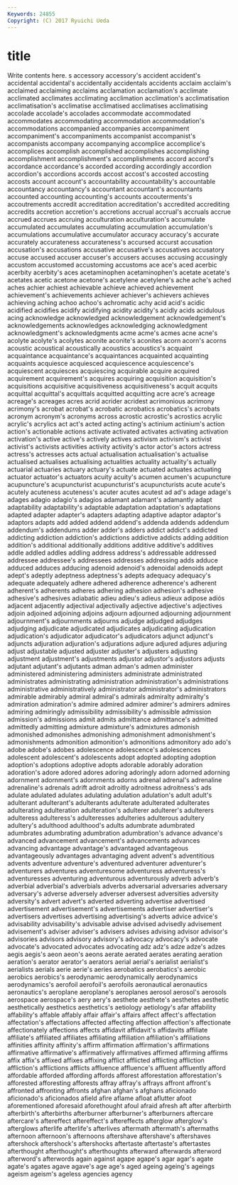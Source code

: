 ```yaml
---
Keywords: 24855 
Copyright: (C) 2017 Ryuichi Ueda
---
```


# title

Write contents here.
s accessory accessory's accident accident's accidental
accidental's accidentally accidentals accidents acclaim acclaim's acclaimed acclaiming acclaims acclamation
acclamation's acclimate acclimated acclimates acclimating acclimation acclimation's acclimatisation acclimatisation's acclimatise
acclimatised acclimatises acclimatising accolade accolade's accolades accommodate accommodated accommodates accommodating
accommodation accommodation's accommodations accompanied accompanies accompaniment accompaniment's accompaniments accompanist accompanist's
accompanists accompany accompanying accomplice accomplice's accomplices accomplish accomplished accomplishes accomplishing
accomplishment accomplishment's accomplishments accord accord's accordance accordance's accorded according accordingly
accordion accordion's accordions accords accost accost's accosted accosting accosts account
account's accountability accountability's accountable accountancy accountancy's accountant accountant's accountants accounted
accounting accounting's accounts accouterments's accoutrements accredit accreditation accreditation's accredited accrediting
accredits accretion accretion's accretions accrual accrual's accruals accrue accrued accrues
accruing acculturation acculturation's accumulate accumulated accumulates accumulating accumulation accumulation's accumulations
accumulative accumulator accuracy accuracy's accurate accurately accurateness accurateness's accursed accurst
accusation accusation's accusations accusative accusative's accusatives accusatory accuse accused accuser
accuser's accusers accuses accusing accusingly accustom accustomed accustoming accustoms ace
ace's aced acerbic acerbity acerbity's aces acetaminophen acetaminophen's acetate acetate's
acetates acetic acetone acetone's acetylene acetylene's ache ache's ached aches
achier achiest achievable achieve achieved achievement achievement's achievements achiever achiever's
achievers achieves achieving aching achoo achoo's achromatic achy acid acid's
acidic acidified acidifies acidify acidifying acidity acidity's acidly acids acidulous
acing acknowledge acknowledged acknowledgement acknowledgement's acknowledgements acknowledges acknowledging acknowledgment acknowledgment's
acknowledgments acme acme's acmes acne acne's acolyte acolyte's acolytes aconite
aconite's aconites acorn acorn's acorns acoustic acoustical acoustically acoustics acoustics's
acquaint acquaintance acquaintance's acquaintances acquainted acquainting acquaints acquiesce acquiesced acquiescence
acquiescence's acquiescent acquiesces acquiescing acquirable acquire acquired acquirement acquirement's acquires
acquiring acquisition acquisition's acquisitions acquisitive acquisitiveness acquisitiveness's acquit acquits acquittal
acquittal's acquittals acquitted acquitting acre acre's acreage acreage's acreages acres
acrid acrider acridest acrimonious acrimony acrimony's acrobat acrobat's acrobatic acrobatics
acrobatics's acrobats acronym acronym's acronyms across acrostic acrostic's acrostics acrylic
acrylic's acrylics act act's acted acting acting's actinium actinium's action
action's actionable actions activate activated activates activating activation activation's active
active's actively actives activism activism's activist activist's activists activities activity
activity's actor actor's actors actress actress's actresses acts actual actualisation
actualisation's actualise actualised actualises actualising actualities actuality actuality's actually actuarial
actuaries actuary actuary's actuate actuated actuates actuating actuator actuator's actuators
acuity acuity's acumen acumen's acupuncture acupuncture's acupuncturist acupuncturist's acupuncturists acute
acute's acutely acuteness acuteness's acuter acutes acutest ad ad's adage
adage's adages adagio adagio's adagios adamant adamant's adamantly adapt adaptability
adaptability's adaptable adaptation adaptation's adaptations adapted adapter adapter's adapters adapting
adaptive adaptor adaptor's adaptors adapts add added addend addend's addenda
addends addendum addendum's addendums adder adder's adders addict addict's addicted
addicting addiction addiction's addictions addictive addicts adding addition addition's additional
additionally additions additive additive's additives addle addled addles addling address
address's addressable addressed addressee addressee's addressees addresses addressing adds adduce
adduced adduces adducing adenoid adenoid's adenoidal adenoids adept adept's adeptly
adeptness adeptness's adepts adequacy adequacy's adequate adequately adhere adhered adherence
adherence's adherent adherent's adherents adheres adhering adhesion adhesion's adhesive adhesive's
adhesives adiabatic adieu adieu's adieus adieux adipose adiós adjacent adjacently
adjectival adjectivally adjective adjective's adjectives adjoin adjoined adjoining adjoins adjourn
adjourned adjourning adjournment adjournment's adjournments adjourns adjudge adjudged adjudges adjudging
adjudicate adjudicated adjudicates adjudicating adjudication adjudication's adjudicator adjudicator's adjudicators adjunct
adjunct's adjuncts adjuration adjuration's adjurations adjure adjured adjures adjuring adjust
adjustable adjusted adjuster adjuster's adjusters adjusting adjustment adjustment's adjustments adjustor
adjustor's adjustors adjusts adjutant adjutant's adjutants adman adman's admen administer
administered administering administers administrate administrated administrates administrating administration administration's administrations
administrative administratively administrator administrator's administrators admirable admirably admiral admiral's admirals
admiralty admiralty's admiration admiration's admire admired admirer admirer's admirers admires
admiring admiringly admissibility admissibility's admissible admission admission's admissions admit admits
admittance admittance's admitted admittedly admitting admixture admixture's admixtures admonish admonished
admonishes admonishing admonishment admonishment's admonishments admonition admonition's admonitions admonitory ado
ado's adobe adobe's adobes adolescence adolescence's adolescences adolescent adolescent's adolescents
adopt adopted adopting adoption adoption's adoptions adoptive adopts adorable adorably
adoration adoration's adore adored adores adoring adoringly adorn adorned adorning
adornment adornment's adornments adorns adrenal adrenal's adrenaline adrenaline's adrenals adrift
adroit adroitly adroitness adroitness's ads adulate adulated adulates adulating adulation
adulation's adult adult's adulterant adulterant's adulterants adulterate adulterated adulterates adulterating
adulteration adulteration's adulterer adulterer's adulterers adulteress adulteress's adulteresses adulteries adulterous
adultery adultery's adulthood adulthood's adults adumbrate adumbrated adumbrates adumbrating adumbration
adumbration's advance advance's advanced advancement advancement's advancements advances advancing advantage
advantage's advantaged advantageous advantageously advantages advantaging advent advent's adventitious advents
adventure adventure's adventured adventurer adventurer's adventurers adventures adventuresome adventuress adventuress's
adventuresses adventuring adventurous adventurously adverb adverb's adverbial adverbial's adverbials adverbs
adversarial adversaries adversary adversary's adverse adversely adverser adversest adversities adversity
adversity's advert advert's adverted adverting advertise advertised advertisement advertisement's advertisements
advertiser advertiser's advertisers advertises advertising advertising's adverts advice advice's advisability
advisability's advisable advise advised advisedly advisement advisement's adviser adviser's advisers
advises advising advisor advisor's advisories advisors advisory advisory's advocacy advocacy's
advocate advocate's advocated advocates advocating adz adz's adze adze's adzes
aegis aegis's aeon aeon's aeons aerate aerated aerates aerating aeration
aeration's aerator aerator's aerators aerial aerial's aerialist aerialist's aerialists aerials
aerie aerie's aeries aerobatics aerobatics's aerobic aerobics aerobics's aerodynamic aerodynamically
aerodynamics aerodynamics's aerofoil aerofoil's aerofoils aeronautical aeronautics aeronautics's aeroplane aeroplane's
aeroplanes aerosol aerosol's aerosols aerospace aerospace's aery aery's aesthete aesthete's
aesthetes aesthetic aesthetically aesthetics aesthetics's aetiology aetiology's afar affability affability's
affable affably affair affair's affairs affect affect's affectation affectation's affectations
affected affecting affection affection's affectionate affectionately affections affects affidavit affidavit's
affidavits affiliate affiliate's affiliated affiliates affiliating affiliation affiliation's affiliations affinities
affinity affinity's affirm affirmation affirmation's affirmations affirmative affirmative's affirmatively affirmatives
affirmed affirming affirms affix affix's affixed affixes affixing afflict afflicted
afflicting affliction affliction's afflictions afflicts affluence affluence's affluent affluently afford
affordable afforded affording affords afforest afforestation afforestation's afforested afforesting afforests
affray affray's affrays affront affront's affronted affronting affronts afghan afghan's
afghans aficionado aficionado's aficionados afield afire aflame afloat aflutter afoot
aforementioned aforesaid aforethought afoul afraid afresh aft after afterbirth afterbirth's
afterbirths afterburner afterburner's afterburners aftercare aftercare's aftereffect aftereffect's aftereffects afterglow
afterglow's afterglows afterlife afterlife's afterlives aftermath aftermath's aftermaths afternoon afternoon's
afternoons aftershave aftershave's aftershaves aftershock aftershock's aftershocks aftertaste aftertaste's aftertastes
afterthought afterthought's afterthoughts afterward afterwards afterword afterword's afterwords again against
agape agape's agar agar's agate agate's agates agave agave's age
age's aged ageing ageing's ageings ageism ageism's ageless agencies agency
